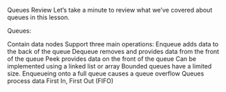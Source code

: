 Queues Review
Let’s take a minute to review what we’ve covered about queues in this lesson.

Queues:

Contain data nodes
Support three main operations:
Enqueue adds data to the back of the queue
Dequeue removes and provides data from the front of the queue
Peek provides data on the front of the queue
Can be implemented using a linked list or array
Bounded queues have a limited size.
Enqueueing onto a full queue causes a queue overflow
Queues process data First In, First Out (FIFO)
